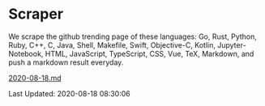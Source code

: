 # Scraper

We scrape the github trending page of these languages: Go, Rust, Python, Ruby, C++, C, Java, Shell, Makefile, Swift, Objective-C, Kotlin, Jupyter-Notebook, HTML, JavaScript, TypeScript, CSS, Vue, TeX, Markdown, and push a markdown result everyday.

[2020-08-18.md](https://github.com/yangwenmai/github-trending-backup/blob/master/2020-08-18.md)

Last Updated: 2020-08-18 08:30:06